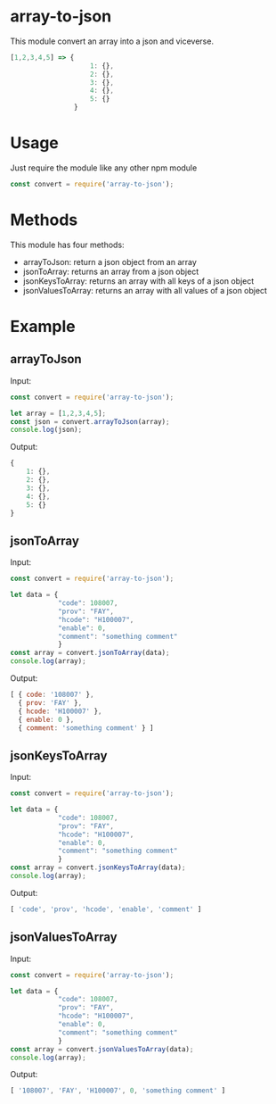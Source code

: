 # array-to-json

This module convert an array into a json and viceverse.
```js
[1,2,3,4,5] => {
                    1: {},
                    2: {},
                    3: {},
                    4: {},
                    5: {}
                }
```
# Usage

Just require the module like any other npm module 
```js
const convert = require('array-to-json');
```

# Methods

This module has four methods:

- arrayToJson: return a json object from an array
- jsonToArray: returns an array from a json object
- jsonKeysToArray: returns an array with all keys of a json object
- jsonValuesToArray: returns an array with all values of a json object

# Example
## arrayToJson
Input:
```js
const convert = require('array-to-json');

let array = [1,2,3,4,5];
const json = convert.arrayToJson(array);
console.log(json);

```
Output:
```js
{
    1: {},
    2: {},
    3: {},
    4: {},
    5: {}
}
```
## jsonToArray
Input:
```js
const convert = require('array-to-json');

let data = {
            "code": 108007,
            "prov": "FAY",
            "hcode": "H100007",
            "enable": 0,
            "comment": "something comment"  
            }
const array = convert.jsonToArray(data);
console.log(array);

```

Output:
```js
[ { code: '108007' },
  { prov: 'FAY' },
  { hcode: 'H100007' },
  { enable: 0 },
  { comment: 'something comment' } ]
```
## jsonKeysToArray
Input:
```js
const convert = require('array-to-json');

let data = {
            "code": 108007,
            "prov": "FAY",
            "hcode": "H100007",
            "enable": 0,
            "comment": "something comment"  
            }
const array = convert.jsonKeysToArray(data);
console.log(array);
```

Output:
```js
[ 'code', 'prov', 'hcode', 'enable', 'comment' ]
```
## jsonValuesToArray
Input:
```js
const convert = require('array-to-json');

let data = {
            "code": 108007,
            "prov": "FAY",
            "hcode": "H100007",
            "enable": 0,
            "comment": "something comment"  
            }
const array = convert.jsonValuesToArray(data);
console.log(array);
```

Output:
```js
[ '108007', 'FAY', 'H100007', 0, 'something comment' ]
```